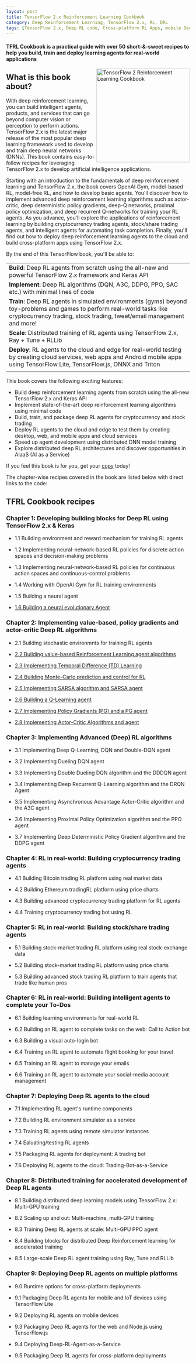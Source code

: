 ```yaml
---
layout: post
title: TensorFlow 2.x Reinforcement Learning Cookbook
category: Deep Reinforcement Learning, TensorFlow 2.x, RL, DRL
tags: [TensorFlow 2.x, Deep RL code, Cross-platform RL Apps, mobile Deep RL]
---
```


#### TFRL Cookbook is a practical guide with over 50 short-&-sweet recipes to help you build, train and deploy learning agents for real-world applications

<a href="https://www.packtpub.com/product/tensorflow-2-reinforcement-learning-cookbook/9781838982546?utm_source=praveenp.com&utm_medium=blog&utm_campaign=9781838982546"><img src="https://static.packt-cdn.com/products/9781838982546/cover/smaller" alt="TensorFlow 2 Reinforcement Learning Cookbook" height="256px" align="right"></a>

## What is this book about?

With deep reinforcement learning, you can build intelligent agents, products, and services that can go beyond computer vision or perception to perform actions. TensorFlow 2.x is the latest major release of the most popular deep learning framework used to develop and train deep neural networks (DNNs). This book contains easy-to-follow recipes for leveraging TensorFlow 2.x to develop artificial intelligence applications.

Starting with an introduction to the fundamentals of deep reinforcement learning and TensorFlow 2.x, the book covers OpenAI Gym, model-based RL, model-free RL, and how to develop basic agents. You'll discover how to implement advanced deep reinforcement learning algorithms such as actor-critic, deep deterministic policy gradients, deep-Q networks, proximal policy optimization, and deep recurrent Q-networks for training your RL agents. As you advance, you’ll explore the applications of reinforcement learning by building cryptocurrency trading agents, stock/share trading agents, and intelligent agents for automating task completion. Finally, you'll find out how to deploy deep reinforcement learning agents to the cloud and build cross-platform apps using TensorFlow 2.x.

By the end of this TensorFlow book, you'll be able to:

|                                                                                                                                                                                                   |
| :------------------------------------------------------------------------------------------------------------------------------------------------------------------------------------------------ |
| **Build**: Deep RL agents from scratch using the all-new and powerful TensorFlow 2.x framework and Keras API                                                                                      |
| **Implement**: Deep RL algorithms (DQN, A3C, DDPG, PPO, SAC etc.) with minimal lines of code                                                                                                      |
| **Train**: Deep RL agents in simulated environments (gyms) beyond toy-problems and games to perform real-world tasks like cryptocurrency trading, stock trading, tweet/email management and more! |
| **Scale**: Distributed training of RL agents using TensorFlow 2.x, Ray + Tune + RLLib                                                                                                             |
| **Deploy**: RL agents to the cloud and edge for real-world testing by creating cloud services, web apps and Android mobile apps using TensorFlow Lite, TensorFlow.js, ONNX and Triton             |
|                                                                                                                                                                                                   |

This book covers the following exciting features:

- Build deep reinforcement learning agents from scratch using the all-new TensorFlow 2.x and Keras API
- Implement state-of-the-art deep reinforcement learning algorithms using minimal code
- Build, train, and package deep RL agents for cryptocurrency and stock trading
- Deploy RL agents to the cloud and edge to test them by creating desktop, web, and mobile apps and cloud services
- Speed up agent development using distributed DNN model training
- Explore distributed deep RL architectures and discover opportunities in AIaaS (AI as a Service)

If you feel this book is for you, get your [copy](https://www.amazon.com/dp/183898254X) today!

The chapter-wise recipes covered in the book are listed below with direct links to the code:

## TFRL Cookbook recipes

### Chapter 1: Developing building blocks for Deep RL using TensorFlow 2.x & Keras

- 1.1 Building environment and reward mechanism for training RL agents

- 1.2 Implementing neural-network-based RL policies for discrete action spaces and decision-making problems

- 1.3 Implementing neural-network-based RL policies for continuous action spaces and continuous-control problems

- 1.4 Working with OpenAI Gym for RL training environments

- 1.5 Building a neural agent

- [1.6 Building a neural evolutionary Agent](https://github.com/PacktPublishing/Tensorflow-2-Reinforcement-Learning-Cookbook/blob/master/Chapter01/06_neural_evolutionary_agent.py)

### Chapter 2: Implementing value-based, policy gradients and actor-critic Deep RL algorithms

- 2.1 Building stochastic environmnts for training RL agents

- [2.2 Building value-based Reinforcement Learning agent algorithms](https://github.com/PacktPublishing/Tensorflow-2-Reinforcement-Learning-Cookbook/blob/master/Chapter02/2_value_based_rl.py)

- [2.3 Implementing Temporal Difference (TD) Learning](https://github.com/PacktPublishing/Tensorflow-2-Reinforcement-Learning-Cookbook/blob/master/Chapter02/3_temporal_difference_learning.py)

- [2.4 Building Monte-Carlo prediction and control for RL](https://github.com/PacktPublishing/Tensorflow-2-Reinforcement-Learning-Cookbook/blob/master/Chapter02/4_monte_carlo_prediction_and_control_rl.py)

- [2.5 Implementing SARSA algorithm and SARSA agent](https://github.com/PacktPublishing/Tensorflow-2-Reinforcement-Learning-Cookbook/blob/master/Chapter02/5_sarsa_sarsa_lambda.py)

- [2.6 Building a Q-Learning agent](https://github.com/PacktPublishing/Tensorflow-2-Reinforcement-Learning-Cookbook/blob/master/Chapter02/6_q_learning.py)

- [2.7 Implementing Policy Gradients (PG) and a PG agent](https://github.com/PacktPublishing/Tensorflow-2-Reinforcement-Learning-Cookbook/blob/master/Chapter02/7_policy_gradients.py)

- [2.8 Implementing Actor-Critic Algorithms and agent](https://github.com/PacktPublishing/Tensorflow-2-Reinforcement-Learning-Cookbook/blob/master/Chapter02/8_actor_critic_agent.py)

### Chapter 3: Implementing Advanced (Deep) RL algorithms

- 3.1 Implementing Deep Q-Learning, DQN and Double-DQN agent

- 3.2 Implementing Dueling DQN agent

- 3.3 Implementing Double Dueling DQN algorithm and the DDDQN agent

- 3.4 Implementing Deep Recurrent Q-Learning algorithm and the DRQN Agent

- 3.5 Implementing Asynchronous Advantage Actor-Critic algorithm and the A3C agent

- 3.6 Implementing Proximal Policy Optimization algorithm and the PPO agent

- 3.7 Implementing Deep Deterministic Policy Gradient algorithm and the DDPG agent

### Chapter 4: RL in real-world: Building cryptocurrency trading agents

- 4.1 Building Bitcoin trading RL platform using real market data

- 4.2 Building Ethereum tradingRL platform using price charts

- 4.3 Building advanced cryptocurrency trading platform for RL agents

- 4.4 Training cryptocurrency trading bot using RL

### Chapter 5: RL in real-world: Building stock/share trading agents

- 5.1 Building stock-market trading RL platform using real stock-exchange data

- 5.2 Building stock-market trading RL platform using price charts

- 5.3 Building advanced stock trading RL platform to train agents that trade like human pros

### Chapter 6: RL in real-world: Building intelligent agents to complete your To-Dos

- 6.1 Building learning environments for real-world RL

- 6.2 Building an RL agent to complete tasks on the web: Call to Action bot

- 6.3 Building a visual auto-login bot

- 6.4 Training an RL agent to automate flight booking for your travel

- 6.5 Training an RL agent to manage your emails

- 6.6 Training an RL agent to automate your social-media account management

### Chapter 7: Deploying Deep RL agents to the cloud

- 7.1 Implementing RL agent's runtime components

- 7.2 Building RL environment simulator as a service

- 7.3 Training RL agents using remote simulator instances

- 7.4 Ealuating/testing RL agents

- 7.5 Packaging RL agents for deployment: A trading bot

- 7.6 Deploying RL agents to the cloud: Trading-Bot-as-a-Service

### Chapter 8: Distributed training for accelerated development of Deep RL agents

- 8.1 Building distributed deep learning models using TensorFlow 2.x: Multi-GPU training

- 8.2 Scaling up and out: Multi-machine, multi-GPU training

- 8.3 Training Deep RL agents at scale: Multi-GPU PPO agent

- 8.4 Building blocks for distributed Deep Reinforcement learning for accelerated training

- 8.5 Large-scale Deep RL agent training using Ray, Tune and RLLib

### Chapter 9: Deploying Deep RL agents on multiple platforms

- 9.0 Runtime options for cross-platform deployments

- 9.1 Packaging Deep RL agents for mobile and IoT devices using TensorFlow Lite

- 9.2 Deploying RL agents on mobile devices

- 9.3 Packaging Deep RL agents for the web and Node.js using TensorFlow.js

- 9.4 Deploying Deep-RL-Agent-as-a-Service

- 9.5 Packaging Deep RL agents for cross-platform deployments
